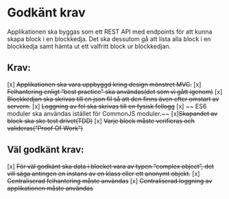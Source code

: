 # Godkänt krav

Applikationen ska byggas som ett REST API med endpoints för att kunna skapa block i en blockkedja. Det ska dessutom gå att lista alla block i en blockkedja samt hämta ut ett valfritt block ur blockkedjan.

## Krav:


  [x] ~~Applikationen ska vara uppbyggd kring design mönstret MVC.~~
  [x] ~~Felhantering enligt “best practice” ska användas(det som vi gått igenom)~~
  [x] ~~Blockkedjan ska skrivas till en json fil så att den finns även efter omstart av servern.~~
  [x] ~~Loggning av fel ska skrivas till en fysisk fellogg~~
  [x] ~~ ES6 moduler ska användas istället för CommonJS moduler.~~
  [x]~~Skapandet av block ska ske test drivet(TDD)~~
  [x] ~~Varje block måste verifieras och valideras(“Proof Of Work”)~~

 
## Väl godkänt krav:

  [x] ~~För väl godkänt ska data i blocket vara av typen “complex object”, det vill säga antingen en instans av en klass eller ett anonymt objekt.~~
  [x] ~~Centraliserad felhantering måste användas~~
  [x] ~~Centraliserad loggning av applikationen måste användas~~
